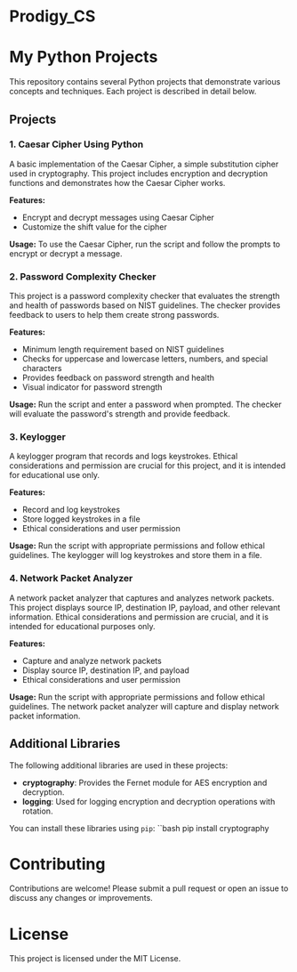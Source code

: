 # Prodigy_CS

# My Python Projects

This repository contains several Python projects that demonstrate various concepts and techniques. Each project is described in detail below.

## Projects

### 1. Caesar Cipher Using Python

A basic implementation of the Caesar Cipher, a simple substitution cipher used in cryptography. This project includes encryption and decryption functions and demonstrates how the Caesar Cipher works.

**Features:**
- Encrypt and decrypt messages using Caesar Cipher
- Customize the shift value for the cipher

**Usage:**
To use the Caesar Cipher, run the script and follow the prompts to encrypt or decrypt a message.

### 2. Password Complexity Checker

This project is a password complexity checker that evaluates the strength and health of passwords based on NIST guidelines. The checker provides feedback to users to help them create strong passwords.

**Features:**
- Minimum length requirement based on NIST guidelines
- Checks for uppercase and lowercase letters, numbers, and special characters
- Provides feedback on password strength and health
- Visual indicator for password strength

**Usage:**
Run the script and enter a password when prompted. The checker will evaluate the password's strength and provide feedback.

### 3. Keylogger

A keylogger program that records and logs keystrokes. Ethical considerations and permission are crucial for this project, and it is intended for educational use only.

**Features:**
- Record and log keystrokes
- Store logged keystrokes in a file
- Ethical considerations and user permission

**Usage:**
Run the script with appropriate permissions and follow ethical guidelines. The keylogger will log keystrokes and store them in a file.

### 4. Network Packet Analyzer

A network packet analyzer that captures and analyzes network packets. This project displays source IP, destination IP, payload, and other relevant information. Ethical considerations and permission are crucial, and it is intended for educational purposes only.

**Features:**
- Capture and analyze network packets
- Display source IP, destination IP, and payload
- Ethical considerations and user permission

**Usage:**
Run the script with appropriate permissions and follow ethical guidelines. The network packet analyzer will capture and display network packet information.

## Additional Libraries

The following additional libraries are used in these projects:

- **cryptography**: Provides the Fernet module for AES encryption and decryption.
- **logging**: Used for logging encryption and decryption operations with rotation.

You can install these libraries using `pip`:
``bash
pip install cryptography


# Contributing
Contributions are welcome! Please submit a pull request or open an issue to discuss any changes or improvements.

# License
This project is licensed under the MIT License.
